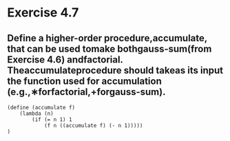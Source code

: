 # Exercise 4.7

## Define a higher-order procedure,accumulate, that can be used tomake bothgauss-sum(from Exercise 4.6) andfactorial. Theaccumulateprocedure should takeas  its  input  the  function  used  for  accumulation  (e.g.,∗forfactorial,+forgauss-sum).  

    (define (accumulate f)
        (lambda (n)
            (if (= n 1) 1
                (f n ((accumulate f) (- n 1)))))
    )
